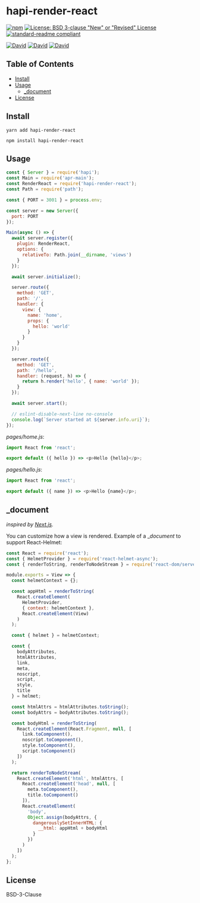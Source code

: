 # hapi-render-react

[![npm](https://img.shields.io/npm/v/hapi-render-react.svg?style=flat-square)](https://www.npmjs.com/package/hapi-render-react)
[![License: BSD 3-clause "New" or "Revised" License](https://img.shields.io/badge/License-MPL%202.0-brightgreen.svg?style=flat-square)](https://opensource.org/licenses/BSD-3-Clause)
[![standard-readme compliant](https://img.shields.io/badge/standard--readme-OK-green.svg?style=flat-square)](https://github.com/RichardLitt/standard-readme)

[![David](https://img.shields.io/david/ramitos/hapi-render-react.svg?style=flat-square)](https://david-dm.org/ramitos/hapi-render-react)
[![David](https://img.shields.io/david/dev/ramitos/hapi-render-react.svg?style=flat-square)](https://david-dm.org/ramitos/hapi-render-react?type=dev)
[![David](https://img.shields.io/david/peer/ramitos/hapi-render-react.svg?style=flat-square)](https://david-dm.org/ramitos/hapi-render-react?type=peer)

## Table of Contents

* [Install](#install)
* [Usage](#usage)
  * [_document](#_document)
* [License](#license)

## Install

```
yarn add hapi-render-react
```

```
npm install hapi-render-react
```

## Usage

```js
const { Server } = require('hapi');
const Main = require('apr-main');
const RenderReact = require('hapi-render-react');
const Path = require('path');

const { PORT = 3001 } = process.env;

const server = new Server({
  port: PORT
});

Main(async () => {
  await server.register({
    plugin: RenderReact,
    options: {
      relativeTo: Path.join(__dirname, 'views')
    }
  });

  await server.initialize();

  server.route({
    method: 'GET',
    path: '/',
    handler: {
      view: {
        name: 'home',
        props: {
          hello: 'world'
        }
      }
    }
  });

  server.route({
    method: 'GET',
    path: '/hello',
    handler: (request, h) => {
      return h.render('hello', { name: 'world' });
    }
  });

  await server.start();

  // eslint-disable-next-line no-console
  console.log(`Server started at ${server.info.uri}`);
});
```

_pages/home.js_:

```js
import React from 'react';

export default ({ hello }) => <p>Hello {hello}</p>;
```

_pages/hello.js_:

```js
import React from 'react';

export default ({ name }) => <p>Hello {name}</p>;
```

## \_document

_inspired by [Next.js](https://github.com/zeit/next.js#custom-document)._

You can customize how a view is rendered. Example of a \__document_ to support React-Helmet:

```js
const React = require('react');
const { HelmetProvider } = require('react-helmet-async');
const { renderToString, renderToNodeStream } = require('react-dom/server');

module.exports = View => {
  const helmetContext = {};

  const appHtml = renderToString(
    React.createElement(
      HelmetProvider,
      { context: helmetContext },
      React.createElement(View)
    )
  );

  const { helmet } = helmetContext;

  const {
    bodyAttributes,
    htmlAttributes,
    link,
    meta,
    noscript,
    script,
    style,
    title
  } = helmet;

  const htmlAttrs = htmlAttributes.toString();
  const bodyAttrs = bodyAttributes.toString();

  const bodyHtml = renderToString(
    React.createElement(React.Fragment, null, [
      link.toComponent(),
      noscript.toComponent(),
      style.toComponent(),
      script.toComponent()
    ])
  );

  return renderToNodeStream(
    React.createElement('html', htmlAttrs, [
      React.createElement('head', null, [
        meta.toComponent(),
        title.toComponent()
      ]),
      React.createElement(
        'body',
        Object.assign(bodyAttrs, {
          dangerouslySetInnerHTML: {
            __html: appHtml + bodyHtml
          }
        })
      )
    ])
  );
};
```

## License

BSD-3-Clause
